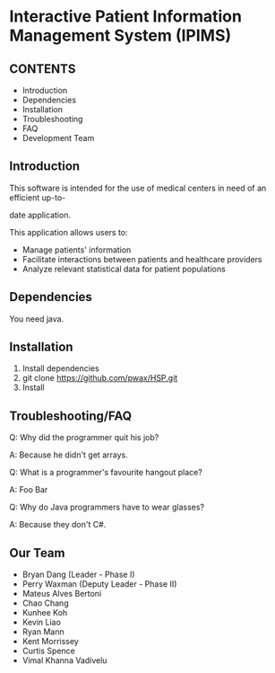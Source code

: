 # Interactive Patient Information Management System (IPIMS)

CONTENTS
--------
* Introduction
* Dependencies
* Installation
* Troubleshooting
* FAQ
* Development Team

Introduction
------------
This software is intended for the use of medical centers in need of an efficient up-to-

date application. 

This application allows users to:
* Manage patients' information
* Facilitate interactions between patients and healthcare providers
* Analyze relevant statistical data for patient populations


Dependencies
------------
You need java.

Installation
------------
1. Install dependencies
2. git clone https://github.com/pwax/HSP.git
3. Install

Troubleshooting/FAQ
-------------------
Q: Why did the programmer quit his job?

A: Because he didn't get arrays.

Q: What is a programmer's favourite hangout place?

A: Foo Bar

Q: Why do Java programmers have to wear glasses?

A: Because they don't C#.

Our Team
--------
* Bryan Dang (Leader - Phase I)
* Perry Waxman (Deputy Leader - Phase II)
* Mateus Alves Bertoni
* Chao Chang
* Kunhee Koh
* Kevin Liao
* Ryan Mann
* Kent Morrissey
* Curtis Spence
* Vimal Khanna Vadivelu



